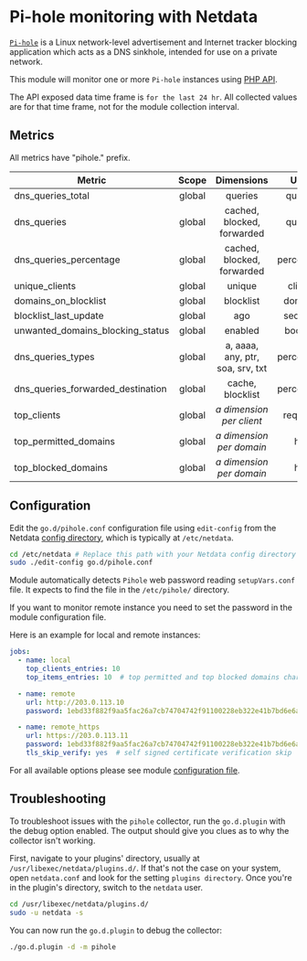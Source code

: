 <!--
title: "Pi-hole monitoring with Netdata"
description: "Monitor the health and performance of Pi-hole instances with zero configuration, per-second metric granularity, and interactive visualizations."
custom_edit_url: "https://github.com/netdata/go.d.plugin/edit/master/modules/pihole/README.md"
sidebar_label: "Pi-hole"
learn_status: "Published"
learn_topic_type: "References"
learn_rel_path: "Apps"
-->

# Pi-hole monitoring with Netdata

[`Pi-hole`](https://pi-hole.net) is a Linux network-level advertisement and Internet tracker blocking application which
acts as a DNS sinkhole, intended for use on a private network.

This module will monitor one or more `Pi-hole` instances using [PHP API](https://github.com/pi-hole/AdminLTE).

The API exposed data time frame is `for the last 24 hr`. All collected values are for that time frame, not for the
module collection interval.

## Metrics

All metrics have "pihole." prefix.

| Metric                            | Scope  |            Dimensions            |   Units    |
|-----------------------------------|:------:|:--------------------------------:|:----------:|
| dns_queries_total                 | global |             queries              |  queries   |
| dns_queries                       | global |    cached, blocked, forwarded    |  queries   |
| dns_queries_percentage            | global |    cached, blocked, forwarded    | percentage |
| unique_clients                    | global |              unique              |  clients   |
| domains_on_blocklist              | global |            blocklist             |  domains   |
| blocklist_last_update             | global |               ago                |  seconds   |
| unwanted_domains_blocking_status  | global |             enabled              |  boolean   |
| dns_queries_types                 | global | a, aaaa, any, ptr, soa, srv, txt | percentage |
| dns_queries_forwarded_destination | global |         cache, blocklist         | percentage |
| top_clients                       | global |  <i>a dimension per client</i>   |  requests  |
| top_permitted_domains             | global |  <i>a dimension per domain</i>   |    hits    |
| top_blocked_domains               | global |  <i>a dimension per domain</i>   |    hits    |

## Configuration

Edit the `go.d/pihole.conf` configuration file using `edit-config` from the
Netdata [config directory](https://learn.netdata.cloud/docs/configure/nodes), which is typically at `/etc/netdata`.

```bash
cd /etc/netdata # Replace this path with your Netdata config directory
sudo ./edit-config go.d/pihole.conf
```

Module automatically detects `Pihole` web password reading `setupVars.conf` file. It expects to find the file in
the `/etc/pihole/` directory.

If you want to monitor remote instance you need to set the password in the module configuration file.

Here is an example for local and remote instances:

```yaml
jobs:
  - name: local
    top_clients_entries: 10
    top_items_entries: 10  # top permitted and top blocked domains charts

  - name: remote
    url: http://203.0.113.10
    password: 1ebd33f882f9aa5fac26a7cb74704742f91100228eb322e41b7bd6e6aeb8f74b

  - name: remote_https
    url: https://203.0.113.11
    password: 1ebd33f882f9aa5fac26a7cb74704742f91100228eb322e41b7bd6e6aeb8f74b
    tls_skip_verify: yes  # self signed certificate verification skip

```

For all available options please see
module [configuration file](https://github.com/netdata/go.d.plugin/blob/master/config/go.d/pihole.conf).

## Troubleshooting

To troubleshoot issues with the `pihole` collector, run the `go.d.plugin` with the debug option enabled. The output
should give you clues as to why the collector isn't working.

First, navigate to your plugins' directory, usually at `/usr/libexec/netdata/plugins.d/`. If that's not the case on your
system, open `netdata.conf` and look for the setting `plugins directory`. Once you're in the plugin's directory, switch
to the `netdata` user.

```bash
cd /usr/libexec/netdata/plugins.d/
sudo -u netdata -s
```

You can now run the `go.d.plugin` to debug the collector:

```bash
./go.d.plugin -d -m pihole
```
